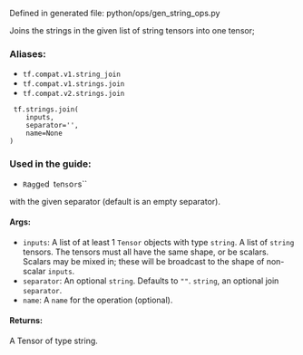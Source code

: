 
Defined in generated file: python/ops/gen_string_ops.py

Joins the strings in the given list of string tensors into one tensor;
### Aliases:
- `tf.compat.v1.string_join`
- `tf.compat.v1.strings.join`
- `tf.compat.v2.strings.join`

```
 tf.strings.join(
    inputs,
    separator='',
    name=None
)
```
### Used in the guide:
- ``R``a``g``g``e``d`` ``t``e``n``s``o``r``s``

with the given separator (default is an empty separator).
#### Args:
- `inputs`: A list of at least 1 `Tensor` objects with type `string`. A list of `string` tensors. The tensors must all have the same shape, or be scalars. Scalars may be mixed in; these will be broadcast to the shape of non-scalar `inputs`.
- `separator`: An optional `string`. Defaults to `""`. `string`, an optional join `separator`.
- `name`: A `name` for the operation (optional).
#### Returns:

A Tensor of type string.
